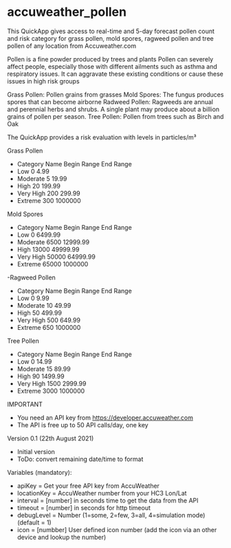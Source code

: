 # accuweather_pollen

This QuickApp gives access to real-time and 5-day forecast pollen count and risk category for grass pollen, mold spores, ragweed pollen and tree pollen of any location from Accuweather.com

Pollen is a fine powder produced by trees and plants
Pollen can severely affect people, especially those with different ailments such as asthma and respiratory issues.
It can aggravate these existing conditions or cause these issues in high risk groups

Grass Pollen: Pollen grains from grasses
Mold Spores: The fungus produces spores that can become airborne
Radweed Pollen: Ragweeds are annual and perennial herbs and shrubs. A single plant may produce about a billion grains of pollen per season. 
Tree Pollen: Pollen from trees such as Birch and Oak

The QuickApp provides a risk evaluation with levels in particles/m³

Grass Pollen
- Category Name  Begin Range  End Range
- Low            0            4.99
- Moderate       5            19.99
- High           20           199.99
- Very High      200	          299.99
- Extreme        300          1000000

Mold Spores
- Category Name  Begin Range  End Range
- Low            0            6499.99
- Moderate       6500         12999.99
- High	          13000        49999.99
- Very High      50000        64999.99
- Extreme        65000        1000000

-Ragweed Pollen
- Category Name  Begin Range  End Range
- Low            0            9.99
- Moderate       10           49.99
- High           50           499.99
- Very High      500          649.99
- Extreme        650          1000000
 
Tree Pollen
- Category Name  Begin Range  End Range
- Low            0            14.99
- Moderate       15           89.99
- High           90           1499.99
- Very High      1500         2999.99
- Extreme        3000         1000000


IMPORTANT
- You need an API key from https://developer.accuweather.com
- The API is free up to 50 API calls/day, one key


Version 0.1 (22th August 2021)
- Initial version
- ToDo: convert remaining date/time to format


Variables (mandatory): 
- apiKey = Get your free API key from AccuWeather
- locationKey =  AccuWeather number from your HC3 Lon/Lat
- interval = [number] in seconds time to get the data from the API
- timeout = [number] in seconds for http timeout
- debugLevel = Number (1=some, 2=few, 3=all, 4=simulation mode) (default = 1)
- icon = [numbber] User defined icon number (add the icon via an other device and lookup the number)
